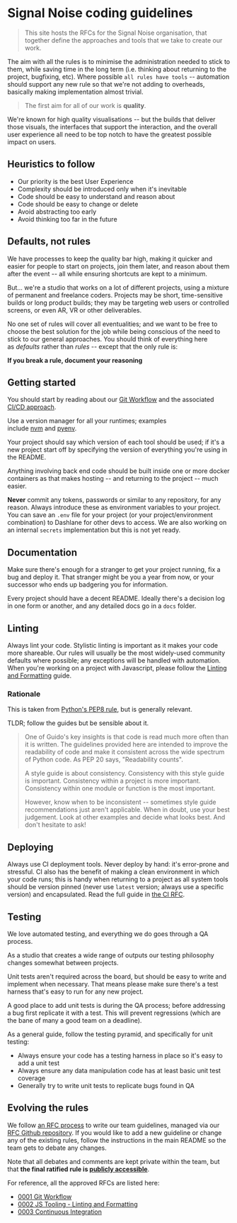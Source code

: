 # Signal Noise coding guidelines

> This site hosts the RFCs for the Signal Noise organisation, that together define the approaches and tools that we take to create our work.

The aim with all the rules is to minimise the administration needed to stick to them, while saving time in the long term (i.e. thinking about returning to the project, bugfixing, etc). Where possible `all rules have tools` -- automation should support any new rule so that we're not adding to overheads, basically making implementation almost trivial.

> The first aim for all of our work is **quality**.

We're known for high quality visualisations -- but the builds that deliver those visuals, the interfaces that support the interaction, and the overall user experience all need to be top notch to have the greatest possible impact on users.

## Heuristics to follow

- Our priority is the best User Experience
- Complexity should be introduced only when it's inevitable
- Code should be easy to understand and reason about
- Code should be easy to change or delete
- Avoid abstracting too early
- Avoid thinking too far in the future

## Defaults, not rules

We have processes to keep the quality bar high, making it quicker and easier for people to start on projects, join them later, and reason about them after the event -- all while ensuring shortcuts are kept to a minimum.

But... we're a studio that works on a lot of different projects, using a mixture of permanent and freelance coders. Projects may be short, time-sensitive builds or long product builds; they may be targeting web users or controlled screens, or even AR, VR or other deliverables.

No one set of rules will cover all eventualities; and we want to be free to choose the best solution for the job while being conscious of the need to stick to our general approaches. You should think of everything here as *defaults* rather than *rules* -- except that the only rule is:

**If you break a rule, document your reasoning**

## Getting started

You should start by reading about our [Git Workflow](./text/0001-git-workflow) and the associated [CI/CD approach](./text/0003-continuous-integration.md).

Use a version manager for all your runtimes; examples include [nvm](https://github.com/creationix/nvm) and [pyenv](https://github.com/pyenv/pyenv).

Your project should say which version of each tool should be used; if it's a new project start off by specifying the version of everything you're using in the README. 

Anything involving back end code should be built inside one or more docker containers as that makes hosting -- and returning to the project -- much easier.

**Never** commit any tokens, passwords or similar to any repository, for any reason. Always introduce these as environment variables to your project. You can save an `.env` file for your project (or your project/environment combination) to Dashlane for other devs to access. We are also working on an internal `secrets` implementation but this is not yet ready.

## Documentation

Make sure there's enough for a stranger to get your project running, fix a bug and deploy it. That stranger might be you a year from now, or your successor who ends up badgering you for information.

Every project should have a decent README. Ideally there's a decision log in one form or another, and any detailed docs go in a `docs` folder.

## Linting

Always lint your code. Stylistic linting is important as it makes your code more shareable. Our rules will usually be the most widely-used community defaults where possible; any exceptions will be handled with automation. When you're working on a project with Javascript, please follow the [Linting and Formatting](./text/0002-tooling-linting-formatting) guide.

### Rationale

This is taken from [Python's PEP8 rule](https://www.python.org/dev/peps/pep-0008/#a-foolish-consistency-is-the-hobgoblin-of-little-minds), but is generally relevant. 

TLDR; follow the guides but be sensible about it.

> One of Guido's key insights is that code is read much more often than it is written. The guidelines provided here are intended to improve the readability of code and make it consistent across the wide spectrum of Python code. As PEP 20 says, "Readability counts".
>
> A style guide is about consistency. Consistency with this style guide is important. Consistency within a project is more important. Consistency within one module or function is the most important.
>
> However, know when to be inconsistent -- sometimes style guide recommendations just aren't applicable. When in doubt, use your best judgement. Look at other examples and decide what looks best. And don't hesitate to ask!

## Deploying

Always use CI deployment tools. Never deploy by hand: it's error-prone and stressful. CI also has the benefit of making a clean environment in which your code runs; this is handy when returning to a project as all system tools should be version pinned (never use `latest` version; always use a specific version) and encapsulated. Read the full guide in [the CI RFC](https://signal-noise.github.io/rfcs/text/0003-continuous-integration.html).

## Testing

We love automated testing, and everything we do goes through a QA process. 

As a studio that creates a wide range of outputs our testing philosophy changes somewhat between projects. 

Unit tests aren't required across the board, but should be easy to write and implement when necessary. That means please make sure there's a test harness that's easy to run for any new project.

A good place to add unit tests is during the QA process; before addressing a bug first replicate it with a test. This will prevent regressions (which are the bane of many a good team on a deadline).

As a general guide, follow the testing pyramid, and specifically for unit testing:

- Always ensure your code has a testing harness in place so it's easy to add a unit test
- Always ensure any data manipulation code has at least basic unit test coverage
- Generally try to write unit tests to replicate bugs found in QA

## Evolving the rules

We follow [an RFC process](https://en.wikipedia.org/wiki/Request_for_Comments) to write our team guidelines, managed via our [RFC Github repository](https://github.com/signal-noise/rfcs). If you would like to add a new guideline or change any of the existing rules, follow the instructions in the main README so the team gets to debate any changes.

Note that all debates and comments are kept private within the team, but that **the final ratified rule is [publicly accessible](https://signal-noise.github.io/rfcs/)**.

For reference, all the approved RFCs are listed here:

* [0001 Git Workflow](./text/0001-git-workflow)
* [0002 JS Tooling - Linting and Formatting](./text/0002-tooling-linting-formatting)
* [0003 Continuous Integration](./text/0003-continuous-integration.md)
